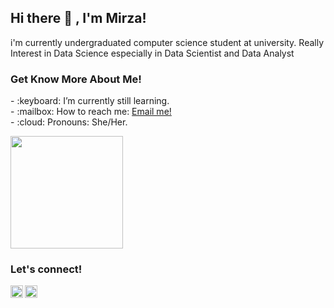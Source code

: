 ## <strong>Hi there :wave: , I'm Mirza!</strong>
i'm currently undergraduated computer science student at university. Really Interest in Data Science especially in Data Scientist and Data Analyst

### <strong>Get Know More About Me!</strong>
<p>
    - :keyboard: I’m currently still learning. </br>
    - :mailbox: How to reach me: <a href="mailto:mirzaumayroh@gmail.com">Email me!</a>  </br>
    - :cloud: Pronouns: She/Her. </br>
<p>
    <img src="https://github-readme-stats.vercel.app/api/top-langs/?username=mrza12&layout=compact" height=180 />
</p>

### <strong>Let's connect!</strong>
<a href="https://www.linkedin.com/in/mirzaalaydaumayroh/">
  <img align="left" alt="Goo's Blog" width="20px" src="https://simpleicons.now.sh/blogger/495f7e" />
</a>
<a href="https://www.instagram.com/yours/">
  <img align="left" alt="Goo's Instagram" width="20px" src="https://simpleicons.now.sh/instagram/495f7e" />
</a>
